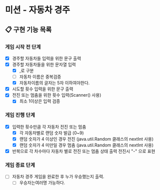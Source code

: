 # 미션 - 자동차 경주

## 📋 구현 기능 목록

### 게임 시작 전 단계
- [x] 경주할 자동차들 입력을 위한 문구 출력
- [x] 경주할 자동차들을 위한 문자열 입력
  - [x] ,로 구분
  - [ ] 자동차 이름은 중복검증
  - [x] 자동차이름의 글자는 5자 이하여야한다.
- [x] 시도할 횟수 입력을 위한 문구 출력
- [x] 전진 또는 멈춤을 위한 횟수 입력(Scanner() 사용)
    - [x] 최소 1이상은 입력 검증

### 게임 진행 단계
- [x] 입력한 횟수만큼 각 자동차 전진 또는 멈춤
    - [x] 각 자동차별로 랜덤 숫자 발급 (0~9)
    - [x] 랜덤 숫자가 4 이상인 경우 전진 (java.util.Random 클래스의 nextInt 사용)
    - [x] 랜덤 숫자가 4 미만일 경우 멈춤 (java.util.Random 클래스의 nextInt 사용)
- [x] 반복으로 각 차수마다 자동차 별로 전진 또는 멈춤 상태 출력 전진시 "-" 으로 표현

### 게임 종료 단계
- [ ] 자동차 경주 게임을 완료한 후 누가 우승했는지 출력. 
  - [ ] 우승자는여러명 가능하다.